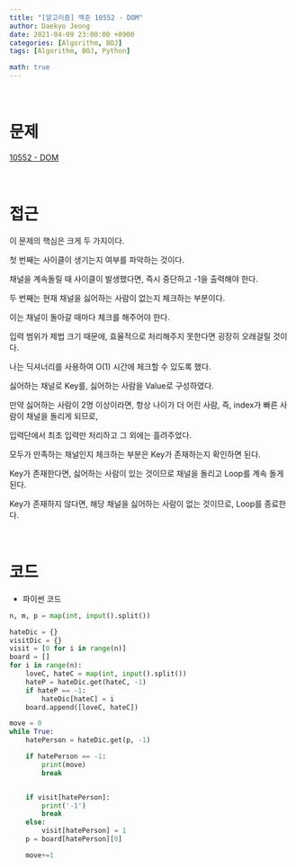 ```yaml
---
title: "[알고리즘] 백준 10552 - DOM"
author: Daekyo Jeong
date: 2021-04-09 23:00:00 +0900
categories: [Algorithm, BOJ]
tags: [Algorithm, BOJ, Python]

math: true
---
```



<br/>

# **문제**

[10552 - DOM](https://www.acmicpc.net/problem/10552)

<br/>

# **접근**

이 문제의 핵심은 크게 두 가지이다.  

첫 번째는 사이클이 생기는지 여부를 파악하는 것이다.  

채널을 계속돌릴 때 사이클이 발생했다면, 즉시 중단하고 -1을 출력해야 한다.  

두 번째는 현재 채널을 싫어하는 사람이 없는지 체크하는 부분이다.  

이는 채널이 돌아갈 때마다 체크를 해주어야 한다.  

입력 범위가 제법 크기 때문에, 효율적으로 처리해주지 못한다면 굉장히 오래걸릴 것이다.  

나는 딕셔너리를 사용하여 O(1) 시간에 체크할 수 있도록 했다.  

싫어하는 채널로 Key를, 싫어하는 사람을 Value로 구성하였다.   

만약 싫어하는 사람이 2명 이상이라면, 항상 나이가 더 어린 사람, 즉, index가 빠른 사람이 채널을 돌리게 되므로,  

입력단에서 최초 입력만 처리하고 그 외에는 흘려주었다.  

모두가 만족하는 채널인지 체크하는 부분은 Key가 존재하는지 확인하면 된다.  

Key가 존재한다면, 싫어하는 사람이 있는 것이므로 채널을 돌리고 Loop를 계속 돌게 된다.  

Key가 존재하지 않다면, 해당 채널을 싫어하는 사람이 없는 것이므로, Loop를 종료한다.  

<br/>

# **코드**

- 파이썬 코드   

```py
n, m, p = map(int, input().split())

hateDic = {}
visitDic = {}
visit = [0 for i in range(n)]
board = []
for i in range(n):
    loveC, hateC = map(int, input().split())
    hateP = hateDic.get(hateC, -1)
    if hateP == -1:
        hateDic[hateC] = i
    board.append([loveC, hateC])

move = 0
while True:
    hatePerson = hateDic.get(p, -1)

    if hatePerson == -1:
        print(move)
        break


    if visit[hatePerson]:
        print('-1')
        break
    else:
        visit[hatePerson] = 1
    p = board[hatePerson][0]

    move+=1

```

<br/>
